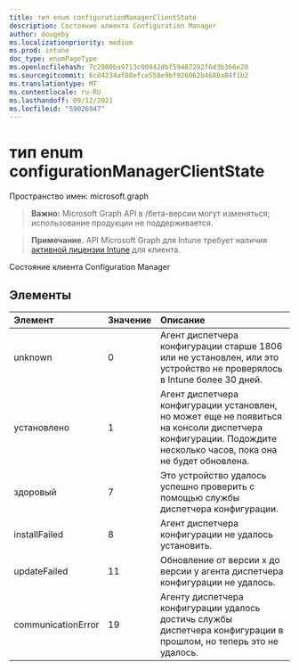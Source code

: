 ```yaml
---
title: тип enum configurationManagerClientState
description: Состояние клиента Configuration Manager
author: dougeby
ms.localizationpriority: medium
ms.prod: intune
doc_type: enumPageType
ms.openlocfilehash: 7c2080ba9713c00942dbf59487292f6d3b366e20
ms.sourcegitcommit: 6c04234af08efce558e9bf926062b4686a84f1b2
ms.translationtype: MT
ms.contentlocale: ru-RU
ms.lasthandoff: 09/12/2021
ms.locfileid: "59026947"
---
```

# <a name="configurationmanagerclientstate-enum-type"></a>тип enum configurationManagerClientState

Пространство имен: microsoft.graph

> **Важно:** Microsoft Graph API в /бета-версии могут изменяться; использование продукции не поддерживается.

> **Примечание.** API Microsoft Graph для Intune требует наличия [активной лицензии Intune](https://go.microsoft.com/fwlink/?linkid=839381) для клиента.

Состояние клиента Configuration Manager

## <a name="members"></a>Элементы
|Элемент|Значение|Описание|
|:---|:---|:---|
|unknown|0|Агент диспетчера конфигурации старше 1806 или не установлен, или это устройство не проверялось в Intune более 30 дней.|
|установлено|1|Агент диспетчера конфигурации установлен, но может еще не появиться на консоли диспетчера конфигурации. Подождите несколько часов, пока она не будет обновлена.|
|здоровый|7 |Это устройство удалось успешно проверить с помощью службы диспетчера конфигурации.|
|installFailed|8 |Агент диспетчера конфигурации не удалось установить.|
|updateFailed|11|Обновление от версии x до версии y агента диспетчера конфигурации не удалось. |
|communicationError|19|Агенту диспетчера конфигурации удалось достичь службы диспетчера конфигурации в прошлом, но теперь это не удалось. |



